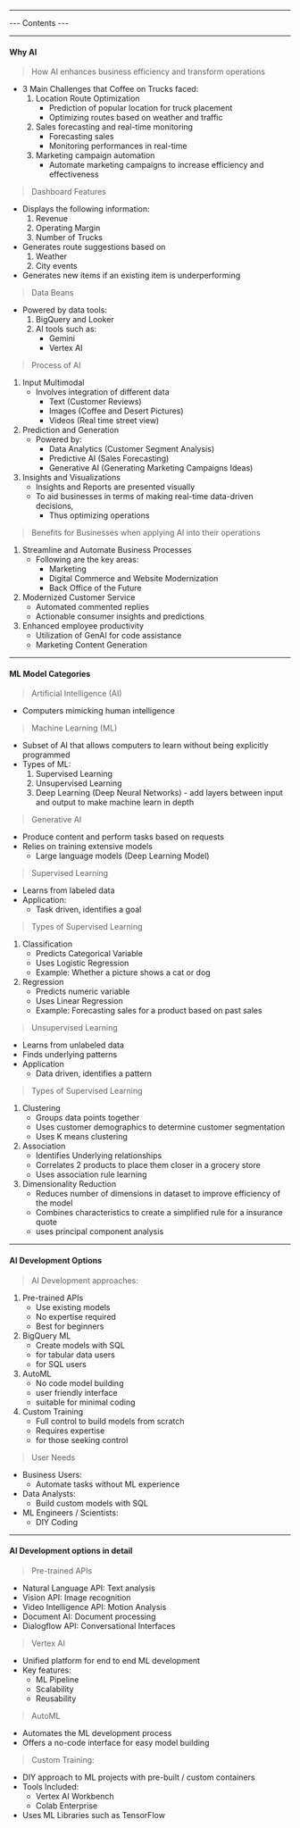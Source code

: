 
---
--- Contents ---

---
#### Why AI

>How AI enhances business efficiency and transform operations
- 3 Main Challenges that Coffee on Trucks faced:
  1. Location Route Optimization
     - Prediction of popular location for truck placement
     - Optimizing routes based on weather and traffic
  2. Sales forecasting and real-time monitoring
     - Forecasting sales
     - Monitoring performances in real-time
  3. Marketing campaign automation 
     - Automate marketing campaigns to increase efficiency and effectiveness

>Dashboard Features
- Displays the following information:
  1. Revenue
  2. Operating Margin
  3. Number of Trucks
- Generates route suggestions based on
  1. Weather
  2. City events
- Generates new items if an existing item is underperforming

>Data Beans
- Powered by data tools:
  1. BigQuery and Looker
  2. AI tools such as:
     - Gemini
     - Vertex AI

>Process of AI
1. Input Multimodal
   - Involves integration of different data
     - Text (Customer Reviews)
     - Images (Coffee and Desert Pictures)
     - Videos (Real time street view)
2. Prediction and Generation
   - Powered by:
     - Data Analytics (Customer Segment Analysis)
     - Predictive AI (Sales Forecasting)
     - Generative AI (Generating Marketing Campaigns Ideas)
3. Insights and Visualizations
   - Insights and Reports are presented visually
   - To aid businesses in terms of making real-time data-driven decisions,
     - Thus optimizing operations

>Benefits for Businesses when applying AI into their operations
1. Streamline and Automate Business Processes
   - Following are the key areas:
     - Marketing
     - Digital Commerce and Website Modernization
     - Back Office of the Future
2. Modernized Customer Service
   - Automated commented replies
   - Actionable consumer insights and predictions
3. Enhanced employee productivity
   - Utilization of GenAI for code assistance
   - Marketing Content Generation

---
#### ML Model Categories

>Artificial Intelligence (AI)
- Computers mimicking human intelligence

>Machine Learning (ML)
- Subset of AI that allows computers to learn without being explicitly programmed
- Types of ML:
  1. Supervised Learning
  2. Unsupervised Learning
  3. Deep Learning (Deep Neural Networks) - add layers between input and output to make machine learn in depth

>Generative AI
- Produce content and perform tasks based on requests
- Relies on training extensive models
  - Large language models (Deep Learning Model)

>Supervised Learning
- Learns from labeled data
- Application:
  - Task driven, identifies a goal

>Types of Supervised Learning
1. Classification
   - Predicts Categorical Variable
   - Uses Logistic Regression
   - Example: Whether a picture shows a cat or dog
 2. Regression
    - Predicts numeric variable
    - Uses Linear Regression
    - Example: Forecasting sales for a product based on past sales
 

>Unsupervised Learning
- Learns from unlabeled data
- Finds underlying patterns
- Application
  - Data driven, identifies a pattern

>Types of Supervised Learning
1. Clustering
	- Groups data points together
	- Uses customer demographics to determine customer segmentation
	- Uses K means clustering
2. Association
	- Identifies Underlying relationships
	- Correlates 2 products to place them closer in a grocery store
	- Uses  association rule learning
3. Dimensionality Reduction
	- Reduces number of dimensions in dataset to improve efficiency  of the model
	- Combines characteristics to create a simplified rule for a insurance quote
	- uses principal component analysis

---
#### AI Development Options

>AI Development approaches:
1. Pre-trained APIs
	- Use existing models
	- No expertise required
	- Best for beginners
2. BigQuery ML
	- Create models with SQL
	- for tabular data users
	- for SQL users
3. AutoML
	- No code model building
	- user friendly interface
	- suitable for minimal coding
4. Custom Training
	- Full control to build models from scratch
	- Requires expertise
	- for those seeking control

>User Needs
- Business Users:
	- Automate tasks without ML experience
- Data Analysts:
	- Build custom models with SQL 
- ML Engineers / Scientists: 
	- DIY Coding

---
#### AI Development options in detail

>Pre-trained APIs
- Natural Language API: Text analysis
- Vision API: Image recognition
- Video Intelligence API: Motion Analysis 
- Document AI: Document processing
- Dialogflow API: Conversational Interfaces

> Vertex AI
- Unified platform for end to end ML development
- Key features:
	- ML Pipeline
	- Scalability
	- Reusability

>AutoML
- Automates the ML development process
- Offers a no-code interface for easy model building

>Custom Training:
- DIY approach to ML projects with pre-built / custom containers
- Tools Included:
	- Vertex AI Workbench
	- Colab Enterprise
- Uses ML Libraries such as TensorFlow
